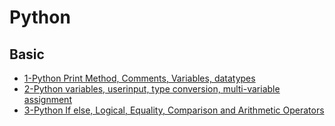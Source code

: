 # Python
## Basic
- [1-Python Print Method, Comments, Variables, datatypes](1-Basics/1-Python_print%20method%20_comments%20_variables%20_datatypes.ipynb)
- [2-Python variables, userinput, type conversion, multi-variable assignment](1-Basics/2-%20Python%20variables%20_userinput%20_type%20conversion%20_multi-variable%20assignment.ipynb)
- [3-Python If else, Logical, Equality, Comparison and Arithmetic Operators](1-Basics/3-If_else%20logical%20Equality%20Comparison%20and%20Arithmetic%20operators.ipynb)
